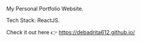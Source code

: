 My Personal Portfolio Website.

Tech Stack: ReactJS. 

Check it out here 👉 https://debadrita612.github.io/ 
